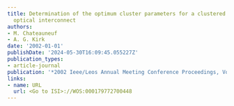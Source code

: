 ```yaml
---
title: Determination of the optimum cluster parameters for a clustered free-space
  optical interconnect
authors:
- M. Chateauneuf
- A. G. Kirk
date: '2002-01-01'
publishDate: '2024-05-30T16:09:45.055227Z'
publication_types:
- article-journal
publication: '*2002 Ieee/Leos Annual Meeting Conference Proceedings, Vols 1 and 2*'
links:
- name: URL
  url: <Go to ISI>://WOS:000179772700448
---
```

